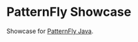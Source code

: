 # PatternFly Showcase

Showcase for [PatternFly Java](https://github.com/patternfly-java/patternfly-java).